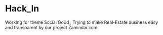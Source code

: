 # Hack_In
Working for theme Social Good , Trying to make Real-Estate business easy and transparent by our project Zamindar.com
